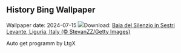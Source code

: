 ## History Bing Wallpaper
Wallpaper date: 2024-07-15
![](https://www.bing.com/th?id=OHR.SestriLevante_EN-CA8470730847_UHD.jpg&w=1000)Download: [Baia del Silenzio in Sestri Levante, Liguria, Italy (© StevanZZ/Getty Images)](https://www.bing.com/th?id=OHR.SestriLevante_EN-CA8470730847_UHD.jpg)

Auto get programm by LtgX
